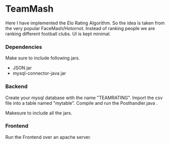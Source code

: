 # TeamMash

Here I have implemented the Elo Rating Algorithm. So the idea is taken from the very popular FaceMash/Hotornot. Instead of ranking people we are ranking different football clubs. UI is kept minimal.

### Dependencies ###

Make sure to include following jars.

* JSON jar
* mysql-connector-java jar


### Backend ###

Create your mysql database with the name "TEAMRATING". Import the csv file into a table named "mytable".
Compile and run the Posthandler.java .

Makesure to include all the jars.

### Frontend ###

Run the Frontend over an apache server. 

